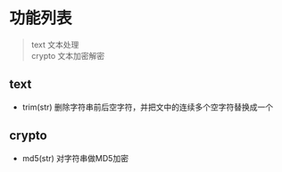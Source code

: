 # 功能列表
> text 文本处理            
> crypto 文本加密解密

## text

- trim(str) 删除字符串前后空字符，并把文中的连续多个空字符替换成一个

## crypto

- md5(str) 对字符串做MD5加密
